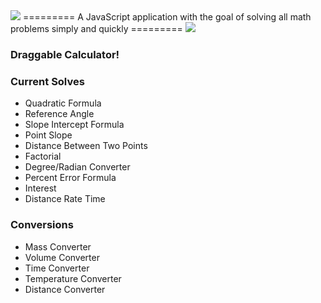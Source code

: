 <img src="https://lh6.googleusercontent.com/-QIveDs873Bs/U4FkV4zS0cI/AAAAAAAAFl4/ZOF0q_TKeiA/w565-h114-no/github.png">
=========
A JavaScript application with the goal of solving all math problems simply and quickly
=========

<img src="http://fc04.deviantart.net/fs70/f/2014/144/f/5/solvesall_by_jshauk-d7jkjnv.jpg">

### Draggable Calculator!
### Current Solves
+ Quadratic Formula
+ Reference Angle
+ Slope Intercept Formula
+ Point Slope
+ Distance Between Two Points
+ Factorial
+ Degree/Radian Converter
+ Percent Error Formula
+ Interest
+ Distance Rate Time

### Conversions
+ Mass Converter
+ Volume Converter
+ Time Converter
+ Temperature Converter
+ Distance Converter
